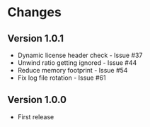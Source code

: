 # Changes

## Version 1.0.1

* Dynamic license header check - Issue #37
* Unwind ratio getting ignored - Issue #44
* Reduce memory footprint - Issue #54
* Fix log file rotation - Issue #61

## Version 1.0.0

* First release
